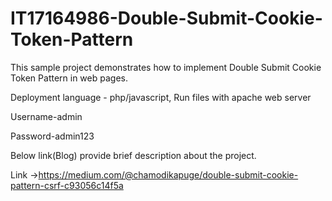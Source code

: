 # IT17164986-Double-Submit-Cookie-Token-Pattern

This sample project demonstrates how to implement Double Submit Cookie Token Pattern in web pages.


Deployment language - php/javascript, Run files with apache web server


Username-admin

Password-admin123


Below link(Blog) provide brief description about the project.

Link ->https://medium.com/@chamodikapuge/double-submit-cookie-pattern-csrf-c93056c14f5a
